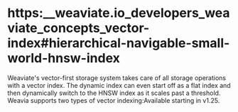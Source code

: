 # https:\_\_weaviate.io_developers_weaviate_concepts_vector-index#hierarchical-navigable-small-world-hnsw-index

Weaviate's vector-first storage system takes care of all storage operations with a vector index. The dynamic index can even start off as a flat index and then dynamically switch to the HNSW index as it scales past a threshold. Weavia supports two types of vector indexing:Available starting in v1.25.
